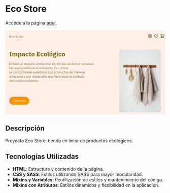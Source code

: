 # Eco Store

Accede a la página [aquí](https://miguelvasquezal.github.io/eco-store.io/).

<div align="center">
  <img src="./assets/img/pagina.JPG" alt="Vista Previa" width="600">
</div>

## Descripción

Proyecto Eco Store: tienda en línea de productos ecológicos.

## Tecnologías Utilizadas

- **HTML**: Estructura y contenido de la página.
- **CSS y SASS**: Estilos utilizando SASS para mayor modularidad.
- **Mixins y Variables**: Reutilización de estilos y mantenimiento del código.
- **Mixins con Atributos**: Estilos dinámicos y flexibilidad en la aplicación.
